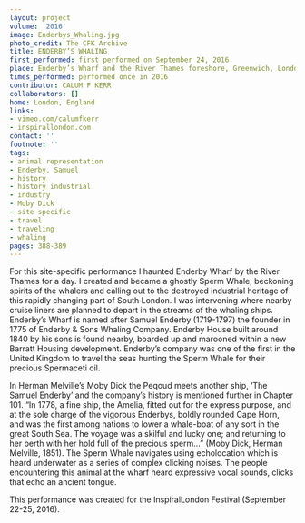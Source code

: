 ```yaml
---
layout: project
volume: '2016'
image: Enderbys_Whaling.jpg
photo_credit: The CFK Archive
title: ENDERBY’S WHALING
first_performed: first performed on September 24, 2016
place: Enderby’s Wharf and the River Thames foreshore, Greenwich, London, England
times_performed: performed once in 2016
contributor: CALUM F KERR
collaborators: []
home: London, England
links:
- vimeo.com/calumfkerr
- inspirallondon.com
contact: ''
footnote: ''
tags:
- animal representation
- Enderby, Samuel
- history
- history industrial
- industry
- Moby Dick
- site specific
- travel
- traveling
- whaling
pages: 388-389
---
```


For this site-specific performance I haunted Enderby Wharf by the River Thames for a day. I created and became a ghostly Sperm Whale, beckoning spirits of the whalers and calling out to the destroyed industrial heritage of this rapidly changing part of South London. I was intervening where nearby cruise liners are planned to depart in the streams of the whaling ships. Enderby’s Wharf is named after Samuel Enderby (1719-1797) the founder in 1775 of Enderby & Sons Whaling Company. Enderby House built around 1840 by his sons is found nearby, boarded up and marooned within a new Barratt Housing development. Enderby’s company was one of the first in the United Kingdom to travel the seas hunting the Sperm Whale for their precious Spermaceti oil.

In Herman Melville’s Moby Dick the Peqoud meets another ship, ‘The Samuel Enderby’ and the company’s history is mentioned further in Chapter 101. “In 1778, a fine ship, the Amelia, fitted out for the express purpose, and at the sole charge of the vigorous Enderbys, boldly rounded Cape Horn, and was the first among nations to lower a whale-boat of any sort in the great South Sea. The voyage was a skilful and lucky one; and returning to her berth with her hold full of the precious sperm…” (Moby Dick, Herman Melville, 1851). The Sperm Whale navigates using echolocation which is heard underwater as a series of complex clicking noises. The people encountering this animal at the wharf heard expressive vocal sounds, clicks that echo an ancient tongue.

This performance was created for the InspiralLondon Festival (September 22-25, 2016).
